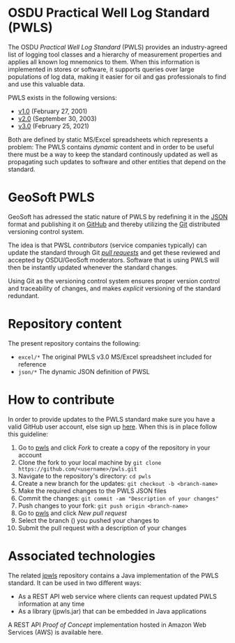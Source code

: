 # OSDU Practical Well Log Standard (PWLS)

The OSDU _Practical Well Log Standard_ (PWLS) provides an industry-agreed list of logging tool
classes and a hierarchy of measurement properties and applies all known log mnemonics to them.
When this information is implemented in stores or software, it supports queries over large
populations of log data, making it easier for oil and gas professionals to find and use this
valuable data.

PWLS exists in the following versions:

* [v1.0](https://energistics.org/sites/default/files/2023-03/pwls_10.htm) (February 27, 2001)
* [v2.0](https://energistics.org/sites/default/files/2023-03/pwls_20.htm) (September 30, 2003)
* [v3.0](https://energistics.org/practical-well-log-standard) (February 25, 2021)

Both are defined by static MS/Excel spreadsheets which represents a problem: The PWLS
contains _dynamic_ content and in order to be useful there must be a way to keep the
standard continously updated as well as propagating such updates to software and other entities
that depend on the standard.


# GeoSoft PWLS

GeoSoft has adressed the static nature of PWLS by redefining it in the
[JSON](https://en.wikipedia.org/wiki/JSON)
format and publishing it on
[GitHub](https://github.com/geosoft-as/pwls) and thereby utilizing the
[Git](https://en.wikipedia.org/wiki/Git) distributed versioning control system.

The idea is that PWSL _contributors_ (service companies typically)
can update the standard through Git
[_pull requests_](https://docs.github.com/en/pull-requests/collaborating-with-pull-requests/proposing-changes-to-your-work-with-pull-requests/about-pull-requests)
and get these reviewed and accepted by OSDU/GeoSoft moderators.
Software that is using PWLS will then be instantly updated whenever the standard changes.

Using Git as the versioning control system ensures proper version control and traceability
of changes, and makes _explicit_ versioning of the standard redundant.


# Repository content

The present repository contains the following:

* `excel/*` The original PWLS v3.0 MS/Excel spreadsheet included for reference
* `json/*`  The dynamic JSON definition of PWSL


# How to contribute

In order to provide updates to the PWLS standard
make sure you have a valid GitHub user account, else sign up [here](https://github.com/).
When this is in place follow this guideline:

1. Go to [pwls](https://github.com/geosoft-as/pwls) and click _Fork_ to create a copy of the repository in your account
1. Clone the fork to your local machine by `git clone https://github.com/<username>/pwls.git`
1. Navigate to the repository's directory: `cd pwls`
1. Create a new branch for the updates: `git checkout -b <branch-name>`
1. Make the required changes to the PWLS JSON files
1. Commit the changes: `git commit -am "Description of your changes"`
1. Push changes to your fork: `git push origin <branch-name>`
1. Go to [pwls](https://github.com/geosoft-as/pwls) and click _New pull request_
1. Select the branch (<branch-name>) you pushed your changes to
1. Submit the pull request with a description of your changes



# Associated technologies

The related [jpwls](https://github.com/geosoft-as/jpwls) repository contains a Java
implementation of the PWLS standard. It can be used in two different ways:

* As a REST API web service where clients can request updated PWLS information at any time
* As a library (jpwls.jar) that can be embedded in Java applications

A REST API _Proof of Concept_ implementation hosted in Amazon Web Services (AWS) is
available here.


